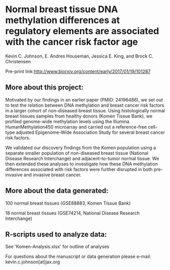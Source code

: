 # Normal breast tissue DNA methylation differences at regulatory elements are associated with the cancer risk factor age

Kevin C. Johnson, E. Andres Houseman, Jessica E. King, and Brock C. Christensen

Pre-print link:http://www.biorxiv.org/content/early/2017/01/19/101287

## More about this project:
Motivated by our findings in an earlier paper (PMID: 24196486), we set out to test the relation between DNA methylation and breast cancer risk factors in a larger cohort of non-diseased breast tissue. Using histologically normal breast tissues samples from healthy donors (Komen Tissue Bank), we profiled genome-wide methylation levels using the Illumina HumanMethylation450 microarray and carried out a reference-free cell-type adjusted Epigenome-Wide Association Study for several breast cancer risk factors.

We validated our discovery findings from the Komen population using a separate smaller population of non-diseased breast tissue (National Disease Research Interchange) and adjacent-to-tumor normal tissue. We then extended these analyses to investigate how these DNA methylation differences associated with risk factors were further disrupted in both pre-invasive and invasive breast cancer. 

## More about the data generated:
100 normal breast tissues (GSE88883, Komen Tissue Bank)

18 normal breast tissues (GSE74214, National Disease Research Interchange)

## R-scripts used to analyze data:
See 'Komen-Analysis.xlsx' for outline of analyses

For questions about the manuscript or data generation please e-mail: kevin.c.johnson[at]jax.org


